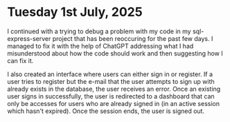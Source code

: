 # Tuesday 1st July, 2025

I continued with a trying to debug a problem with my code in my sql-express-server project that has been reoccuring for the past few days. I managed to fix it with the help of ChatGPT addressing what I had misunderstood about how the code should work and then suggesting how I can fix it.

I also created an interface where users can either sign in or register. If a user tries to register but the e-mail that the user attempts to sign up with already exists in the database, the user receives an error. Once an existing user signs in successfully, the user is redirected to a dashboard that can only be accesses for users who are already signed in (in an active session which hasn't expired). Once the session ends, the user is signed out.
